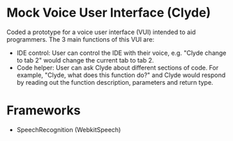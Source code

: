 # Mock Voice User Interface (Clyde)
Coded a prototype for a voice user interface (VUI) intended to aid programmers. The 3 main functions of this VUI are:
- IDE control: User can control the IDE with their voice, e.g. "Clyde change to tab 2" would change the current tab to tab 2.
- Code helper: User can ask Clyde about different sections of code. For example, "Clyde, what does this function do?" and Clyde would respond by reading out the function description, parameters and return type.

# Frameworks
- SpeechRecognition (WebkitSpeech)